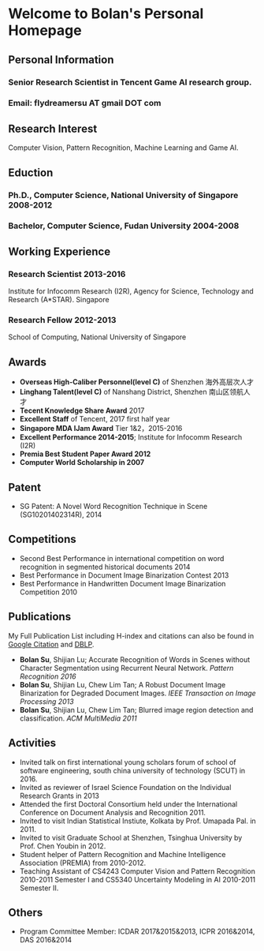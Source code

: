 # Welcome to Bolan's Personal Homepage

## Personal Information

### Senior Research Scientist in Tencent Game AI research group.
### Email: flydreamersu AT gmail DOT com

## Research Interest
Computer Vision, Pattern Recognition, Machine Learning and Game AI.

## Eduction
### Ph.D., Computer Science, National University of Singapore 2008-2012
### Bachelor, Computer Science, Fudan University 2004-2008

## Working Experience
### Research Scientist 2013-2016 
Institute for Infocomm Research (I2R), Agency for Science, Technology and Research (A*STAR). Singapore
### Research Fellow 2012-2013
School of Computing, National University of Singapore

## Awards

- **Overseas High-Caliber Personnel(level C)** of Shenzhen 海外高层次人才
- **Linghang Talent(level C)** of Nanshang District, Shenzhen 南山区领航人才
- **Tecent Knowledge Share Award** 2017
- **Excellent Staff** of Tencent, 2017 first half year
- **Singapore MDA IJam Award** Tier 1&2，2015-2016
- **Excellent Performance 2014-2015**; Institute for Infocomm Research (I2R)
- **Premia Best Student Paper Award 2012**
- **Computer World Scholarship in 2007**

## Patent
- SG Patent: A Novel Word Recognition Technique in Scene (SG10201402314R), 2014

## Competitions
- Second Best Performance in international competition on word recognition in segmented historical documents 2014
- Best Performance in Document Image Binarization Contest 2013
- Best Performance in Handwritten Document Image Binarization Competition 2010

## Publications
My Full Publication List including H-index and citations can also be found in [Google Citation](http://scholar.google.com.sg/citations?hl=en&user=ymlKC0EAAAAJ) and [DBLP](http://dblp.uni-trier.de/pers/hd/s/Su:Bolan).

- **Bolan Su**, Shijian Lu; Accurate Recognition of Words in Scenes without Character Segmentation using Recurrent Neural Network. _Pattern Recognition 2016_
- **Bolan Su**, Shijian Lu, Chew Lim Tan; A Robust Document Image Binarization for Degraded Document Images. _IEEE Transaction on Image Processing 2013_
- **Bolan Su**, Shijian Lu, Chew Lim Tan; Blurred image region detection and classification. _ACM MultiMedia 2011_

## Activities
- Invited talk on first international young scholars forum of school of software engineering, south china university of technology (SCUT) in 2016.
- Invited as reviewer of Israel Science Foundation on the Individual Research Grants in 2013
- Attended the first Doctoral Consortium held under the International Conference on Document Analysis and Recognition 2011.
- Invited to visit Indian Statistical Instiute, Kolkata by Prof. Umapada Pal. in 2011.
- Invited to visit Graduate School at Shenzhen, Tsinghua University by Prof. Chen Youbin in 2012.
- Student helper of Pattern Recognition and Machine Intelligence Association (PREMIA) from 2010-2012.
- Teaching Assistant of CS4243 Computer Vision and Pattern Recognition 2010-2011 Semester I and CS5340 Uncertainty Modeling in AI 2010-2011 Semester II.

## Others

- Program Committee Member: ICDAR 2017&2015&2013, ICPR 2016&2014, DAS 2016&2014



